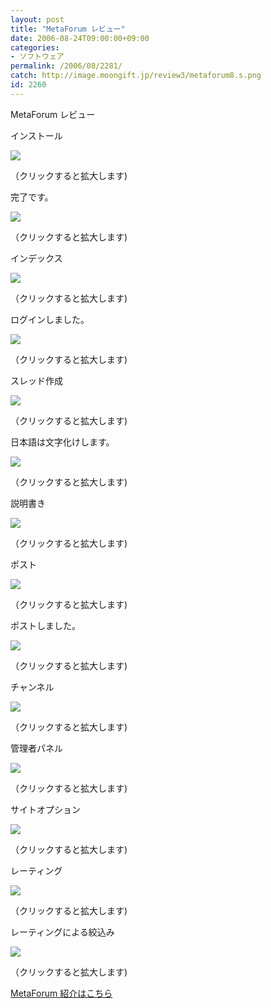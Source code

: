 ```yaml
---
layout: post
title: "MetaForum レビュー"
date: 2006-08-24T09:00:00+09:00
categories:
- ソフトウェア
permalink: /2006/08/2281/
catch: http://image.moongift.jp/review3/metaforum8.s.png
id: 2260
---
```

MetaForum レビュー  
<!--more-->

インストール

  

[![](http://image.moongift.jp/review3/metaforum1.s.png)](http://image.moongift.jp/review3/metaforum1.png)  
  
（クリックすると拡大します)

  

完了です。

  

[![](http://image.moongift.jp/review3/metaforum2.s.png)](http://image.moongift.jp/review3/metaforum2.png)  
  
（クリックすると拡大します)

  

インデックス

  

[![](http://image.moongift.jp/review3/metaforum3.s.png)](http://image.moongift.jp/review3/metaforum3.png)  
  
（クリックすると拡大します)

  

ログインしました。

  

[![](http://image.moongift.jp/review3/metaforum4.s.png)](http://image.moongift.jp/review3/metaforum4.png)  
  
（クリックすると拡大します)

  

スレッド作成

  

[![](http://image.moongift.jp/review3/metaforum5.s.png)](http://image.moongift.jp/review3/metaforum5.png)  
  
（クリックすると拡大します)

  

日本語は文字化けします。

  

[![](http://image.moongift.jp/review3/metaforum6.s.png)](http://image.moongift.jp/review3/metaforum6.png)  
  
（クリックすると拡大します)

  

説明書き

  

[![](http://image.moongift.jp/review3/metaforum7.s.png)](http://image.moongift.jp/review3/metaforum7.png)  
  
（クリックすると拡大します)

  

ポスト

  

[![](http://image.moongift.jp/review3/metaforum8.s.png)](http://image.moongift.jp/review3/metaforum8.png)  
  
（クリックすると拡大します)

  

ポストしました。

  

[![](http://image.moongift.jp/review3/metaforum9.s.png)](http://image.moongift.jp/review3/metaforum9.png)  
  
（クリックすると拡大します)

  

チャンネル

  

[![](http://image.moongift.jp/review3/metaforum10.s.png)](http://image.moongift.jp/review3/metaforum10.png)  
  
（クリックすると拡大します)

  

管理者パネル

  

[![](http://image.moongift.jp/review3/metaforum11.s.png)](http://image.moongift.jp/review3/metaforum11.png)  
  
（クリックすると拡大します)

  

サイトオプション

  

[![](http://image.moongift.jp/review3/metaforum12.s.png)](http://image.moongift.jp/review3/metaforum12.png)  
  
（クリックすると拡大します)

  

レーティング

  

[![](http://image.moongift.jp/review3/metaforum13.s.png)](http://image.moongift.jp/review3/metaforum13.png)  
  
（クリックすると拡大します)

  

レーティングによる絞込み

  

[![](http://image.moongift.jp/review3/metaforum14.s.png)](http://image.moongift.jp/review3/metaforum14.png)  
  
（クリックすると拡大します)

  

[MetaForum 紹介はこちら](http://fw.moongift.jp/intro/i-2277.html)

